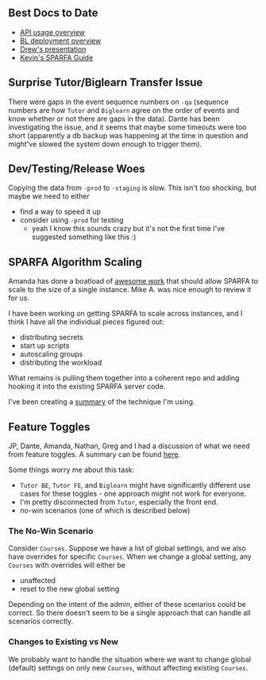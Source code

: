 ## Best Docs to Date
- [API usage overview](https://github.com/openstax/napkin-notes/blob/master/kevin/160921_biglearnApis/api_usage.md)
- [BL deployment overview](https://github.com/openstax/napkin-notes/blob/master/kevin/BiglearnArchitectureDeployment.pdf)
- [Drew's presentation](https://docs.google.com/presentation/d/1qoPqBLD4XqOsIfcM6aJH7IaDQRsxxuA6QBLy4GIZy7w/edit#slide=id.p)
- [Kevin's SPARFA Guide](https://github.com/openstax/sparfa-sandbox/blob/master/klb_sparfa_guide/sparfa_guide.pdf)

## Surprise Tutor/Biglearn Transfer Issue

There were gaps in the event sequence numbers on `-qa`
(sequence numbers are how `Tutor` and `Biglearn` agree on the order of events 
and know whether or not there are gaps in the data).
Dante has been investigating the issue,
and it seems that maybe some timeouts were too short
(apparently a db backup was happening at the time in question
and might've slowed the system down enough to trigger them).

## Dev/Testing/Release Woes

Copying the data from `-prod` to `-staging` is slow.
This isn't _too_ shocking,
but maybe we need to either
* find a way to speed it up
* consider using `-prod` for testing
  * yeah I know this sounds crazy but it's not the first time I've suggested something like this :)

## SPARFA Algorithm Scaling

Amanda has done a boatload of 
[awesome work](https://github.com/openstax/biglearn-sparfa-server/pull/31)
that should allow SPARFA to scale
to the size of a single instance.
Mike A. was nice enough to review it for us.

I have been working on getting SPARFA to scale across instances,
and I think I have all the individual pieces figured out:
* distributing secrets
* start up scripts
* autoscaling groups
* distributing the workload

What remains is pulling them together into a coherent repo
and adding hooking it into the existing SPARFA server code.

I've been creating a 
[summary](https://docs.google.com/document/d/1bmn2xYBURE90fiZrdNG5CN28vEBCPJbKukDTbUqntZ4/edit#)
of the technique I'm using.

## Feature Toggles

JP, Dante, Amanda, Nathan, Greg and I 
had a discussion of what we need from feature toggles.
A summary can be found 
[here](https://docs.google.com/document/d/1LUMeyMr-YLORO_RHMVSlQ1qxMQ0QLMFckFOPONBsu0w/edit).

Some things worry me about this task:
* `Tutor BE`, `Tutor FE`, and `Biglearn` might have significantly different use cases for these toggles -
one approach might not work for everyone.
* I'm pretty disconnected from `Tutor`, especially the front end.
* no-win scenarios (one of which is described below)

### The No-Win Scenario

Consider `Courses`.
Suppose we have a list of global settings,
and we also have overrides for specific `Courses`.
When we change a global setting,
any `Courses` with overrides will either be
* unaffected
* reset to the new global setting

Depending on the intent of the admin,
either of these scenarios could be correct.
So there doesn't seem to be a single approach
that can handle all scenarios correctly.

### Changes to Existing vs New

We probably want to handle the situation
where we want to change global (default) settings
on only new `Courses`,
without affecting existing `Courses`.
